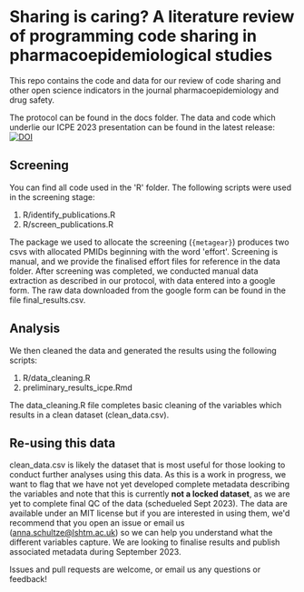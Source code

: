 # Sharing is caring? A literature review of programming code sharing in pharmacoepidemiological studies

This repo contains the code and data for our review of code sharing and other open science indicators in the journal pharmacoepidemiology and drug safety. 

The protocol can be found in the docs folder. The data and code which underlie our ICPE 2023 presentation can be found in the latest release: [![DOI](https://zenodo.org/badge/641333677.svg)](https://zenodo.org/badge/latestdoi/641333677)

## Screening 

You can find all code used in the 'R' folder. The following scripts were used in the screening stage: 

1. R/identify_publications.R
2. R/screen_publications.R

The package we used to allocate the screening (`{metagear}`) produces two csvs with allocated PMIDs beginning with the word 'effort'. Screening is manual, and we provide the finalised effort files for reference in the data folder. After screening was completed, we conducted manual data extraction as described in our protocol, with data entered into a google form. The raw data downloaded from the google form can be found in the file final_results.csv. 

## Analysis 
We then cleaned the data and generated the results using the following scripts: 

1. R/data_cleaning.R
2. preliminary_results_icpe.Rmd

The data_cleaning.R file completes basic cleaning of the variables which results in a clean dataset (clean_data.csv). 

## Re-using this data 
clean_data.csv is likely the dataset that is  most useful for those looking to conduct further analyses using this data. As this is a work in progress, we want to flag that we have not yet developed complete metadata describing the variables and note that this is currently **not a locked dataset**, as we are yet to complete final QC of the data (schedueled Sept 2023). The data are available under an MIT license but if you are interested in using them, we'd recommend that you open an issue or email us (anna.schultze@lshtm.ac.uk) so we can help you understand what the different variables capture. We are looking to finalise results and publish associated metadata during September 2023. 

Issues and pull requests are welcome, or email us any questions or feedback! 
